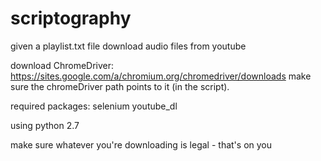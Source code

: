 # scriptography
given a playlist.txt file download audio files from youtube

download ChromeDriver:
https://sites.google.com/a/chromium.org/chromedriver/downloads
make sure the chromeDriver path points to it (in the script).

required packages:
selenium
youtube_dl


using python 2.7


make sure whatever you're downloading is legal - that's on you
